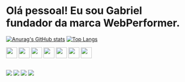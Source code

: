 # Olá pessoal! Eu sou Gabriel fundador da marca WebPerformer.

[![Anurag's GitHub stats](https://github-readme-stats.vercel.app/api?username=WebPerformer&show_icons=true&title_color=F27852&bg_color=3F3D56&text_color=FFFFFF&icon_color=F8A68C&height=180em)](https://github.com/WebPerformer/github-readme-stats) [![Top Langs](https://github-readme-stats.vercel.app/api/top-langs/?username=WebPerformer&layout=compact&title_color=F27852&bg_color=3F3D56&text_color=FFFFFF&icon_color=F8A68C&height=100)](https://github.com/WebPerformer/github-readme-stats)

<img width="30em" src="https://cdn.jsdelivr.net/gh/devicons/devicon/icons/html5/html5-original.svg" /> <img width="30em" src="https://cdn.jsdelivr.net/gh/devicons/devicon/icons/css3/css3-original.svg" /> <img width="30em" src="https://cdn.jsdelivr.net/gh/devicons/devicon/icons/javascript/javascript-original.svg" /> <img width="30em" src="https://cdn.jsdelivr.net/gh/devicons/devicon/icons/react/react-original.svg" /> <img width="30em"  src="https://cdn.jsdelivr.net/gh/devicons/devicon/icons/nextjs/nextjs-original.svg" /> <img width="30em" src="https://cdn.jsdelivr.net/gh/devicons/devicon/icons/nodejs/nodejs-original.svg" /> <img width="30em" src="https://cdn.jsdelivr.net/gh/devicons/devicon/icons/mongodb/mongodb-original.svg" />

##
<div>
  <a href="https://portfolio-final-version-kohl.vercel.app" target="_blank"><img  src="https://img.shields.io/badge/website-000000?style=for-the-badge&logo=About.me&logoColor=white" target="_blank"></a>
  <a href="https://www.linkedin.com/in/webperformer/" target="_blank"><img  src="https://img.shields.io/badge/LinkedIn-0077B5?style=for-the-badge&logo=linkedin&logoColor=white" target="_blank"></a>
  <a href="mailto:webperformerz@gmail.com" target="_blank"><img  src="https://img.shields.io/badge/Gmail-D14836?style=for-the-badge&logo=gmail&logoColor=white" target="_blank"></a>
  <a href="https://api.whatsapp.com/send?phone=5511915657659" target="_blank"><img  src="https://img.shields.io/badge/WhatsApp-25D366?style=for-the-badge&logo=whatsapp&logoColor=white" target="_blank"></a>
</div>
